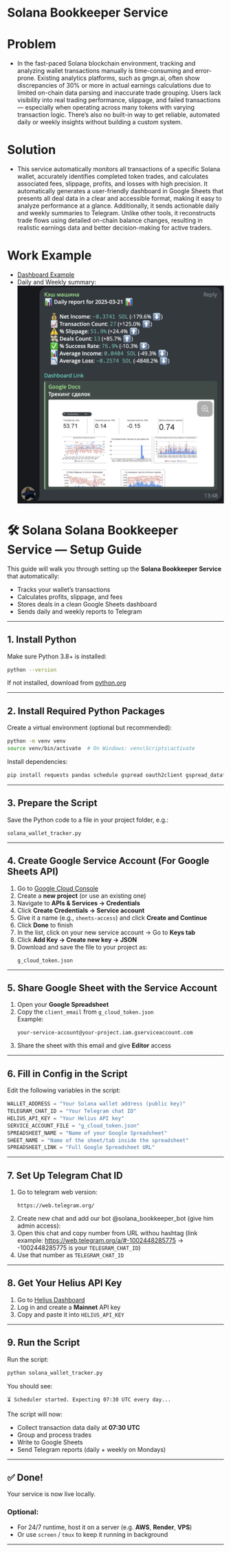 # Solana Bookkeeper Service

# Problem
* In the fast-paced Solana blockchain environment, tracking and analyzing wallet transactions manually is time-consuming and error-prone. Existing analytics platforms, such as gmgn.ai, often show discrepancies of 30% or more in actual earnings calculations due to limited on-chain data parsing and inaccurate trade grouping. Users lack visibility into real trading performance, slippage, and failed transactions — especially when operating across many tokens with varying transaction logic. There’s also no built-in way to get reliable, automated daily or weekly insights without building a custom system.

# Solution
* This service automatically monitors all transactions of a specific Solana wallet, accurately identifies completed token trades, and calculates associated fees, slippage, profits, and losses with high precision. It automatically generates a user-friendly dashboard in Google Sheets that presents all deal data in a clear and accessible format, making it easy to analyze performance at a glance. Additionally, it sends actionable daily and weekly summaries to Telegram. Unlike other tools, it reconstructs trade flows using detailed on-chain balance changes, resulting in realistic earnings data and better decision-making for active traders.

# Work Example
* [Dashboard Example](https://docs.google.com/spreadsheets/d/1M1tXijbf7j3pF6SDlOwXlhlDF1iEofuNJKAmXyAvkfU/edit?usp=sharing)
* Daily and Weekly summary:
![Working Example](Screenshots/working_example.png)

# 🛠️ Solana Solana Bookkeeper Service — Setup Guide

This guide will walk you through setting up the **Solana Bookkeeper Service** that automatically:
- Tracks your wallet’s transactions
- Calculates profits, slippage, and fees
- Stores deals in a clean Google Sheets dashboard
- Sends daily and weekly reports to Telegram

---

## 1. Install Python

Make sure Python 3.8+ is installed:

```bash
python --version
```

If not installed, download from [python.org](https://www.python.org/downloads/)

---

## 2. Install Required Python Packages

Create a virtual environment (optional but recommended):

```bash
python -m venv venv
source venv/bin/activate  # On Windows: venv\Scripts\activate
```

Install dependencies:

```bash
pip install requests pandas schedule gspread oauth2client gspread_dataframe numpy
```

---

## 3. Prepare the Script

Save the Python code to a file in your project folder, e.g.:

```
solana_wallet_tracker.py
```

---

## 4. Create Google Service Account (For Google Sheets API)

1. Go to [Google Cloud Console](https://console.cloud.google.com/)
2. Create a **new project** (or use an existing one)
3. Navigate to **APIs & Services → Credentials**
4. Click **Create Credentials → Service account**
5. Give it a name (e.g., `sheets-access`) and click **Create and Continue**
6. Click **Done** to finish
7. In the list, click on your new service account → Go to **Keys tab**
8. Click **Add Key → Create new key → JSON**
9. Download and save the file to your project as:  
   ```
   g_cloud_token.json
   ```

---

## 5. Share Google Sheet with the Service Account

1. Open your **Google Spreadsheet**
2. Copy the `client_email` from `g_cloud_token.json`  
   Example:
   ```
   your-service-account@your-project.iam.gserviceaccount.com
   ```
3. Share the sheet with this email and give **Editor** access

---

## 6. Fill in Config in the Script

Edit the following variables in the script:

```python
WALLET_ADDRESS = "Your Solana wallet address (public key)"
TELEGRAM_CHAT_ID = "Your Telegram chat ID"
HELIUS_API_KEY = "Your Helius API key"
SERVICE_ACCOUNT_FILE = "g_cloud_token.json"
SPREADSHEET_NAME = "Name of your Google Spreadsheet"
SHEET_NAME = "Name of the sheet/tab inside the spreadsheet"
SPREADSHEET_LINK = "Full Google Spreadsheet URL"
```

---


## 7. Set Up Telegram Chat ID

1. Go to telegram web version: 
    ```
    https://web.telegram.org/
    ```
2. Create new chat and add our bot @solana_bookkeeper_bot (give him admin access):
3. Open this chat and copy number from URL withou hashtag (link example: https://web.telegram.org/a/#-1002448285775 -> -1002448285775 is your `TELEGRAM_CHAT_ID`)
4. Use that number as `TELEGRAM_CHAT_ID`

---

## 8. Get Your Helius API Key

1. Go to [Helius Dashboard](https://www.helius.xyz/)
2. Log in and create a **Mainnet** API key
3. Copy and paste it into `HELIUS_API_KEY`

---

## 9. Run the Script

Run the script:

```bash
python solana_wallet_tracker.py
```

You should see:

```
⏳ Scheduler started. Expecting 07:30 UTC every day...
```

The script will now:

- Collect transaction data daily at **07:30 UTC**
- Group and process trades
- Write to Google Sheets
- Send Telegram reports (daily + weekly on Mondays)

---

## ✅ Done!

Your service is now live locally.

### Optional:
- For 24/7 runtime, host it on a server (e.g. **AWS**, **Render**, **VPS**)
- Or use `screen` / `tmux` to keep it running in background

---